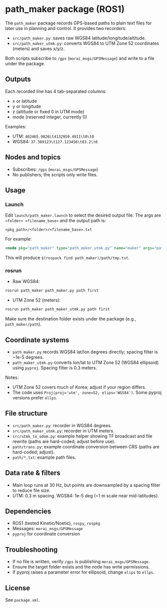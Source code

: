 # path_maker package (ROS1)

The `path_maker` package records GPS-based paths to plain text files for later use in planning and control. It provides two recorders:

- `src/path_maker.py`: saves raw WGS84 latitude/longitude/altitude.
- `src/path_maker_utmk.py`: converts WGS84 to UTM Zone 52 coordinates (meters) and saves x/y/z.

Both scripts subscribe to `/gps` (`morai_msgs/GPSMessage`) and write to a file under the package.

## Outputs

Each recorded line has 4 tab-separated columns:

- x or latitude
- y or longitude
- z (altitude or fixed 0 in UTM mode)
- mode (reserved integer, currently 0)

Examples:

- UTM: `402465.9826\t4132959.4911\t0\t0`
- WGS84: `37.389123\t127.123456\t83.2\t0`

## Nodes and topics

- Subscribes: `/gps` (`morai_msgs/GPSMessage`)
- No publishers; the scripts only write files.

## Usage

### Launch

Edit `launch/path_maker.launch` to select the desired output file. The args are `<folder> <filename_base>` and the output path is:

`<pkg_path>/<folder>/<filename_base>.txt`

For example:

```xml
<node pkg="path_maker" type="path_maker_utmk.py" name="maker" args="path tmp" output="screen" />
```

This will produce `$(rospack find path_maker)/path/tmp.txt`.

### rosrun

- Raw WGS84:

```bash
rosrun path_maker path_maker.py path first
```

- UTM Zone 52 (meters):

```bash
rosrun path_maker path_maker_utmk.py path first
```

Make sure the destination folder exists under the package (e.g., `path_maker/path`).

## Coordinate systems

- `path_maker.py` records WGS84 lat/lon degrees directly; spacing filter is ~1e-5 degrees.
- `path_maker_utmk.py` converts lon/lat to UTM Zone 52 (WGS84 ellipsoid) using `pyproj`. Spacing filter is 0.3 meters.

Notes:
- UTM Zone 52 covers much of Korea; adjust if your region differs.
- The code uses `Proj(proj='utm', zone=52, elips='WGS84')`. Some pyproj versions prefer `ellps`.

## File structure

- `src/path_maker.py`: recorder in WGS84 degrees.
- `src/path_maker_utmk.py`: recorder in UTM meters.
- `src/utmk_to_odom.py`: example helper showing TF broadcast and file rewrite (paths are hard-coded; adjust before use).
- `path/trans.py`: example coordinate conversion between CRS (paths are hard-coded; adjust).
- `path/*.txt`: example path files.

## Data rate & filters

- Main loop runs at 30 Hz, but points are downsampled by a spacing filter to reduce file size.
- UTM: 0.3 m spacing. WGS84: 1e-5 deg (~1 m scale near mid-latitudes).

## Dependencies

- ROS1 (tested Kinetic/Noetic), `rospy`, `rospkg`
- Messages: `morai_msgs/GPSMessage`
- `pyproj` for coordinate conversion

## Troubleshooting

- If no file is written, verify `/gps` is publishing `morai_msgs/GPSMessage`.
- Ensure the target folder exists and the node has write permissions.
- If pyproj raises a parameter error for ellipsoid, change `elips` to `ellps`.

## License

See `package.xml`.
